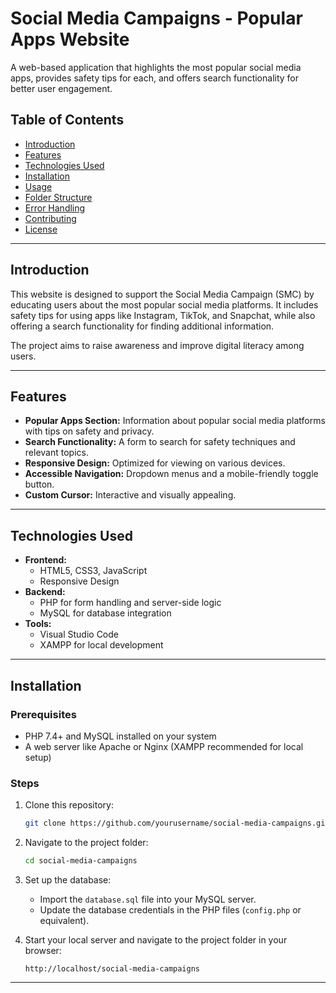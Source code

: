 # Social Media Campaigns - Popular Apps Website

A web-based application that highlights the most popular social media apps, provides safety tips for each, and offers search functionality for better user engagement.

## Table of Contents
- [Introduction](#introduction)
- [Features](#features)
- [Technologies Used](#technologies-used)
- [Installation](#installation)
- [Usage](#usage)
- [Folder Structure](#folder-structure)
- [Error Handling](#error-handling)
- [Contributing](#contributing)
- [License](#license)

---

## Introduction
This website is designed to support the Social Media Campaign (SMC) by educating users about the most popular social media platforms. It includes safety tips for using apps like Instagram, TikTok, and Snapchat, while also offering a search functionality for finding additional information.

The project aims to raise awareness and improve digital literacy among users.

---

## Features
- **Popular Apps Section:** Information about popular social media platforms with tips on safety and privacy.
- **Search Functionality:** A form to search for safety techniques and relevant topics.
- **Responsive Design:** Optimized for viewing on various devices.
- **Accessible Navigation:** Dropdown menus and a mobile-friendly toggle button.
- **Custom Cursor:** Interactive and visually appealing.

---

## Technologies Used
- **Frontend:**
  - HTML5, CSS3, JavaScript
  - Responsive Design
- **Backend:**
  - PHP for form handling and server-side logic
  - MySQL for database integration
- **Tools:**
  - Visual Studio Code
  - XAMPP for local development

---

## Installation
### Prerequisites
- PHP 7.4+ and MySQL installed on your system
- A web server like Apache or Nginx (XAMPP recommended for local setup)

### Steps
1. Clone this repository:
    ```bash
    git clone https://github.com/yourusername/social-media-campaigns.git
    ```
2. Navigate to the project folder:
    ```bash
    cd social-media-campaigns
    ```
3. Set up the database:
   - Import the `database.sql` file into your MySQL server.
   - Update the database credentials in the PHP files (`config.php` or equivalent).

4. Start your local server and navigate to the project folder in your browser:
    ```
    http://localhost/social-media-campaigns
    ```

---


